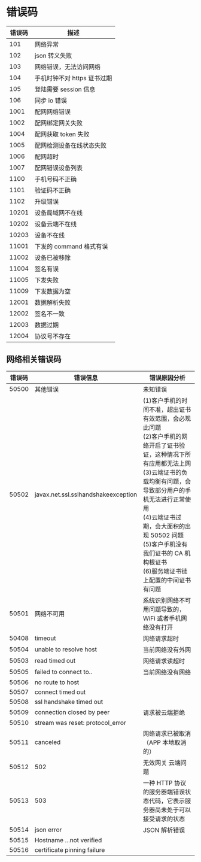 # 错误码

| 错误码 |            描述             |
|----| ------------------------- |
|  101   |          网络异常           |
|  102   |        json 转义失败        |
|  103   |   网络错误，无法访问网络    |
|  104   | 手机时钟不对 https 证书过期 |
|  105   |    登陆需要 session 信息    |
|  106   |        同步 io 错误         |
|  1001  |        配网网络错误         |
|  1002  |      配网绑定网关失败       |
|  1004  |     配网获取 token 失败     |
|  1005  |  配网检测设备在线状态失败   |
|  1006  |          配网超时           |
|  1007  |      配网错误设备列表       |
|  1100  |       手机号码不正确        |
|  1101  |        验证码不正确         |
|  1102  |          升级错误           |
| 10201  |      设备局域网不在线       |
| 10202  |       设备云端不在线        |
| 10203  |         设备不在线          |
| 11001  |   下发的 command 格式有误   |
| 11002  |        设备已被移除         |
| 11004  |          签名有误           |
| 11005  |          下发失败           |
| 11009  |        下发数据为空         |
| 12001  |        数据解析失败         |
| 12002  |         签名不一致          |
| 12003  |          数据过期           |
| 12004  |        协议号不存在         |

## 网络相关错误码

| 错误码 | 错误信息 | 错误原因分析|
| ------ | ----------------------------------- |----------------------------------- |
| 50500 | 其他错误 | 未知错误|
| 50502 | javax.net.ssl.sslhandshakeexception |(1)客户手机的时间不准，超出证书有效范围，会必现此问题 <br>(2)客户手机的网络开启了证书验证，这种情况下所有应用都无法上网<br>(3)云端证书的负载均衡有问题，会导致部分用户的手机无法进行正常使用<br>(4)云端证书过期，会大面积的出现 50502 问题<br>(5)客户手机没有我们证书的 CA 机构根证书 <br>(6)服务端证书链上配置的中间证书有问题|
| 50501 | 网络不可用 | 系统识别网络不可用问题导致的，WiFi 或者手机网络没有打开 |
| 50408 | timeout |网络请求超时|
| 50504 | unable to resolve host |当前网络没有外网|
| 50503 | read timed out |网络请求读超时|
| 50505 | failed to connect to.. |当前网络没有网络|
| 50506 | no route to host | |
| 50507 | connect timed out | |
| 50508 | ssl handshake timed out | |
| 50509 | connection closed by peer | 请求被云端拒绝 |
| 50510 | stream was reset: protocol_error | |
| 50511 | canceled | 网络请求已被取消（APP 本地取消的） |
| 50512 | 502 | 无效网关 云端问题|
| 50513 | 503 |一种 HTTP 协议的服务器端错误状态代码，它表示服务器尚未处于可以接受请求的状态|
| 50514 | json error |JSON 解析错误|
| 50515 | Hostname ...not verified ||
| 50516 | certificate pinning failure ||

